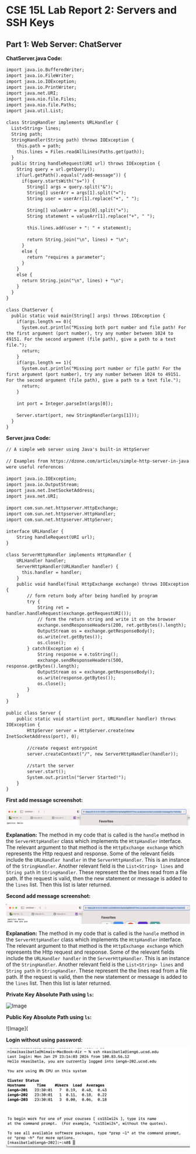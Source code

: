 # CSE 15L Lab Report 2: Servers and SSH Keys 

## Part 1: Web Server: ChatServer

**ChatServer.java Code:**

```
import java.io.BufferedWriter;
import java.io.FileWriter;
import java.io.IOException;
import java.io.PrintWriter;
import java.net.URI;
import java.nio.file.Files;
import java.nio.file.Paths;
import java.util.List;

class StringHandler implements URLHandler {
  List<String> lines;
  String path;
  StringHandler(String path) throws IOException {
    this.path = path;
    this.lines = Files.readAllLines(Paths.get(path));
  }
  public String handleRequest(URI url) throws IOException {
    String query = url.getQuery();
    if(url.getPath().equals("/add-message")) {
      if(query.startsWith("s=")) {
        String[] args = query.split("&");
        String[] userArr = args[1].split("=");
        String user = userArr[1].replace("+", " ");
    
        String[] valueArr = args[0].split("=");
        String statement = valueArr[1].replace("+", " ");

        this.lines.add(user + ": " + statement);
    
        return String.join("\n", lines) + "\n";
      }
      else {
        return "requires a parameter";
      }
    }
    else {
      return String.join("\n", lines) + "\n";
    }
  }
}

class ChatServer {
  public static void main(String[] args) throws IOException {
    if(args.length == 0){
      System.out.println("Missing both port number and file path! For the first argument (port number), try any number between 1024 to 49151. For the second argument (file path), give a path to a text file.");
      return;
    }
    if(args.length == 1){
      System.out.println("Missing port number or file path! For the first argument (port number), try any number between 1024 to 49151. For the second argument (file path), give a path to a text file.");
      return;
    }

    int port = Integer.parseInt(args[0]);

    Server.start(port, new StringHandler(args[1]));
  }
}
```

**Server.java Code:**

```
// A simple web server using Java's built-in HttpServer

// Examples from https://dzone.com/articles/simple-http-server-in-java were useful references

import java.io.IOException;
import java.io.OutputStream;
import java.net.InetSocketAddress;
import java.net.URI;

import com.sun.net.httpserver.HttpExchange;
import com.sun.net.httpserver.HttpHandler;
import com.sun.net.httpserver.HttpServer;

interface URLHandler {
    String handleRequest(URI url);
}

class ServerHttpHandler implements HttpHandler {
    URLHandler handler;
    ServerHttpHandler(URLHandler handler) {
      this.handler = handler;
    }
    public void handle(final HttpExchange exchange) throws IOException {
        // form return body after being handled by program
        try {
            String ret = handler.handleRequest(exchange.getRequestURI());
            // form the return string and write it on the browser
            exchange.sendResponseHeaders(200, ret.getBytes().length);
            OutputStream os = exchange.getResponseBody();
            os.write(ret.getBytes());
            os.close();
        } catch(Exception e) {
            String response = e.toString();
            exchange.sendResponseHeaders(500, response.getBytes().length);
            OutputStream os = exchange.getResponseBody();
            os.write(response.getBytes());
            os.close();
        }
    }
}

public class Server {
    public static void start(int port, URLHandler handler) throws IOException {
        HttpServer server = HttpServer.create(new InetSocketAddress(port), 0);

        //create request entrypoint
        server.createContext("/", new ServerHttpHandler(handler));

        //start the server
        server.start();
        System.out.println("Server Started!");
    }
}
```


**First add message screenshot:**

![Image](1st.png)


**Explanation:**
The method in my code that is called is the ```handle``` method in the ```ServerHttpHandler``` class which implements the ```HttpHandler``` interface. 
The relevant argument to that method is the ```HttpExchange exchange``` which represents the Http request and response. Some of the relevant fields include 
the ```URLHandler handler``` in the ```ServerHttpHandler```. This is an instance of the ```StringHandler```. Another relevant field is the ```List<String> lines``` and ```String path```
in ```StringHandler```. These represent the the lines read from a file path. If the request is valid, then the new statement or message is added to the ```lines``` list. Then this 
list is later returned. 

**Second add message screenshot:**

![Image](2nd.png)


**Explanation:**
The method in my code that is called is the ```handle``` method in the ```ServerHttpHandler``` class which implements the ```HttpHandler``` interface. 
The relevant argument to that method is the ```HttpExchange exchange``` which represents the Http request and response. Some of the relevant fields include 
the ```URLHandler handler``` in the ```ServerHttpHandler```. This is an instance of the ```StringHandler```. Another relevant field is the ```List<String> lines``` and ```String path```
in ```StringHandler```. These represent the the lines read from a file path. If the request is valid, then the new statement or message is added to the ```lines``` list. Then this 
list is later returned. 


**Private Key Absolute Path using ```ls```:**

![Image]((public/private.png))

**Public Key Absolute Path using ```ls```:**

![Image](

**Login without using password:**

![Image](login.png)





